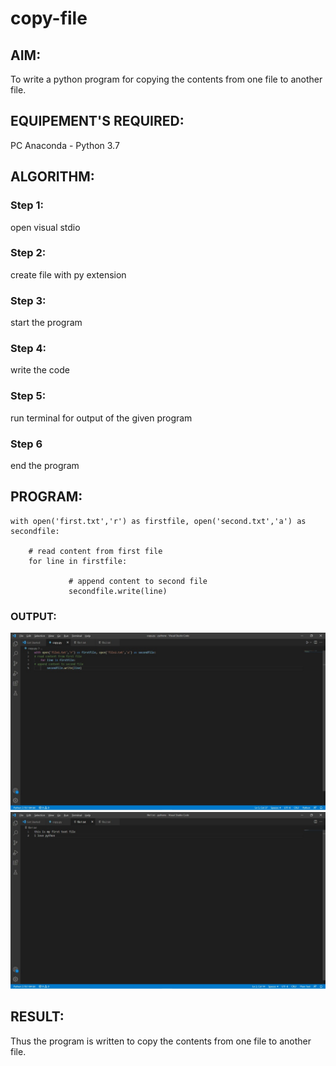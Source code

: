 # copy-file
## AIM:
To write a python program for copying the contents from one file to another file.
## EQUIPEMENT'S REQUIRED: 
PC
Anaconda - Python 3.7
## ALGORITHM: 
### Step 1:
open visual stdio

### Step 2: 
create file with py extension
 
### Step 3: 
start the program

### Step 4:  
write the code

### Step 5:
run terminal for output of the given program

### Step 6
end the program

## PROGRAM:
~~~
with open('first.txt','r') as firstfile, open('second.txt','a') as secondfile:
      
    # read content from first file
    for line in firstfile:
               
             # append content to second file
             secondfile.write(line)
~~~            

### OUTPUT:
![](photo1.jpg)
![](photo2.jpg)



## RESULT:
Thus the program is written to copy the contents from one file to another file.
